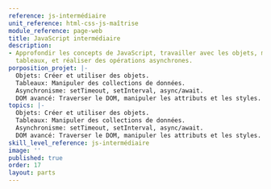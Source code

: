 ```yaml
---
reference: js-intermédiaire
unit_reference: html-css-js-maîtrise
module_reference: page-web
title: JavaScript intermédiaire
description:
- Approfondir les concepts de JavaScript, travailler avec les objets, manipuler les
  tableaux, et réaliser des opérations asynchrones.
porposition_projet: |-
  Objets: Créer et utiliser des objets.
  Tableaux: Manipuler des collections de données.
  Asynchronisme: setTimeout, setInterval, async/await.
  DOM avancé: Traverser le DOM, manipuler les attributs et les styles.
topics: |-
  Objets: Créer et utiliser des objets.
  Tableaux: Manipuler des collections de données.
  Asynchronisme: setTimeout, setInterval, async/await.
  DOM avancé: Traverser le DOM, manipuler les attributs et les styles.
skill_level_reference: js-intermédiaire
image: ''
published: true
order: 17
layout: parts
---
```

